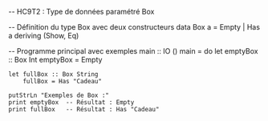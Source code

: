 -- HC9T2 : Type de données paramétré Box

-- Définition du type Box avec deux constructeurs
data Box a = Empty | Has a
    deriving (Show, Eq)

-- Programme principal avec exemples
main :: IO ()
main = do
    let emptyBox :: Box Int
        emptyBox = Empty
    
    let fullBox :: Box String
        fullBox = Has "Cadeau"
    
    putStrLn "Exemples de Box :"
    print emptyBox  -- Résultat : Empty
    print fullBox   -- Résultat : Has "Cadeau"
